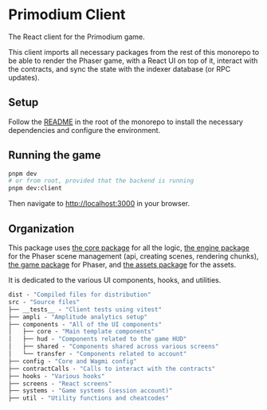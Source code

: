 # Primodium Client

The React client for the Primodium game.

This client imports all necessary packages from the rest of this monorepo to be able to render the Phaser game, with a React UI on top of it, interact with the contracts, and sync the state with the indexer database (or RPC updates).

## Setup

Follow the [README](../../README.md) in the root of the monorepo to install the necessary dependencies and configure the environment.

## Running the game

```bash
pnpm dev
# or from root, provided that the backend is running
pnpm dev:client
```

Then navigate to [http://localhost:3000](http://localhost:3000) in your browser.

## Organization

This package uses [the core package](../../core) for all the logic, [the engine package](../../engine) for the Phaser scene management (api, creating scenes, rendering chunks), [the game package](../../game) for Phaser, and [the assets package](../../assets) for the assets.

It is dedicated to the various UI components, hooks, and utilities.

```ml
dist - "Compiled files for distribution"
src - "Source files"
├── __tests__ - "Client tests using vitest"
├── ampli - "Amplitude analytics setup"
├── components - "All of the UI components"
│   ├── core - "Main template components"
│   ├── hud - "Components related to the game HUD"
│   ├── shared - "Components shared across various screens"
│   └── transfer - "Components related to account"
├── config - "Core and Wagmi config"
├── contractCalls - "Calls to interact with the contracts"
├── hooks - "Various hooks"
├── screens - "React screens"
├── systems - "Game systems (session account)"
├── util - "Utility functions and cheatcodes"
```
